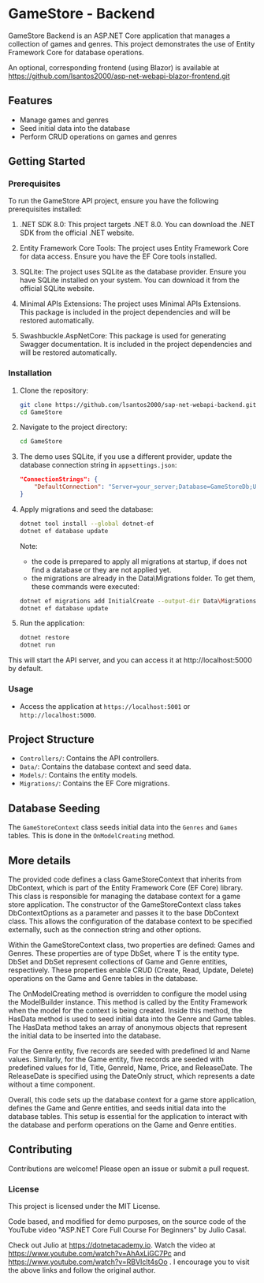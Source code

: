# GameStore - Backend

GameStore Backend is an ASP.NET Core application that manages a collection of games and genres. This project demonstrates the use of Entity Framework Core for database operations.

An optional, corresponding frontend (using Blazor) is available at https://github.com/lsantos2000/asp-net-webapi-blazor-frontend.git

## Features

- Manage games and genres
- Seed initial data into the database
- Perform CRUD operations on games and genres

## Getting Started

### Prerequisites

To run the GameStore API project, ensure you have the following prerequisites installed:

1. .NET SDK 8.0: This project targets .NET 8.0. You can download the .NET SDK from the official .NET website.

2. Entity Framework Core Tools: The project uses Entity Framework Core for data access. Ensure you have the EF Core tools installed.

3. SQLite: The project uses SQLite as the database provider. Ensure you have SQLite installed on your system. You can download it from the official SQLite website.

4. Minimal APIs Extensions: The project uses Minimal APIs Extensions. This package is included in the project dependencies and will be restored automatically.

5. Swashbuckle.AspNetCore: This package is used for generating Swagger documentation. It is included in the project dependencies and will be restored automatically.

### Installation

1. Clone the repository:

   ```sh
   git clone https://github.com/lsantos2000/sap-net-webapi-backend.git
   cd GameStore
   ```

2. Navigate to the project directory:

   ```sh
   cd GameStore
   ```

3. The demo uses SQLite, if you use a different provider, update the database connection string in `appsettings.json`:

   ```json
   "ConnectionStrings": {
       "DefaultConnection": "Server=your_server;Database=GameStoreDb;User Id=your_user;Password=your_password;"
   }
   ```

4. Apply migrations and seed the database:

   ```sh
   dotnet tool install --global dotnet-ef
   dotnet ef database update
   ```

   Note:

   - the code is prrepared to apply all migrations at startup, if does not find a database or they are not applied yet.
   - the migrations are already in the Data\Migrations folder. To get them, these commands were executed:

   ```sh
   dotnet ef migrations add InitialCreate --output-dir Data\Migrations
   dotnet ef database update
   ```

5. Run the application:

   ```sh
   dotnet restore
   dotnet run
   ```

This will start the API server, and you can access it at http://localhost:5000 by default.

### Usage

- Access the application at `https://localhost:5001` or `http://localhost:5000`.

## Project Structure

- `Controllers/`: Contains the API controllers.
- `Data/`: Contains the database context and seed data.
- `Models/`: Contains the entity models.
- `Migrations/`: Contains the EF Core migrations.

## Database Seeding

The `GameStoreContext` class seeds initial data into the `Genres` and `Games` tables. This is done in the `OnModelCreating` method.

## More details

The provided code defines a class GameStoreContext that inherits from DbContext, which is part of the Entity Framework Core (EF Core) library. This class is responsible for managing the database context for a game store application. The constructor of the GameStoreContext class takes DbContextOptions<GameStoreContext> as a parameter and passes it to the base DbContext class. This allows the configuration of the database context to be specified externally, such as the connection string and other options.

Within the GameStoreContext class, two properties are defined: Games and Genres. These properties are of type DbSet<T>, where T is the entity type. DbSet<Game> and DbSet<Genre> represent collections of Game and Genre entities, respectively. These properties enable CRUD (Create, Read, Update, Delete) operations on the Game and Genre tables in the database.

The OnModelCreating method is overridden to configure the model using the ModelBuilder instance. This method is called by the Entity Framework when the model for the context is being created. Inside this method, the HasData method is used to seed initial data into the Genre and Game tables. The HasData method takes an array of anonymous objects that represent the initial data to be inserted into the database.

For the Genre entity, five records are seeded with predefined Id and Name values. Similarly, for the Game entity, five records are seeded with predefined values for Id, Title, GenreId, Name, Price, and ReleaseDate. The ReleaseDate is specified using the DateOnly struct, which represents a date without a time component.

Overall, this code sets up the database context for a game store application, defines the Game and Genre entities, and seeds initial data into the database tables. This setup is essential for the application to interact with the database and perform operations on the Game and Genre entities.

## Contributing

Contributions are welcome! Please open an issue or submit a pull request.

### License

This project is licensed under the MIT License.

Code based, and modified for demo purposes, on the source code of the YouTube video "ASP.NET Core Full Course For Beginners" by Julio Casal.

Check out Julio at https://dotnetacademy.io.
Watch the video at https://www.youtube.com/watch?v=AhAxLiGC7Pc and https://www.youtube.com/watch?v=RBVIclt4sOo .
I encourage you to visit the above links and follow the original author.
